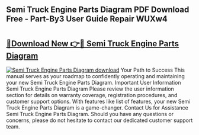 ## Semi Truck Engine Parts Diagram PDF Download Free - Part-By3 User Guide Repair WUXw4

# <h2><a href="http://dfm6jz.blite.top/?on=Semi+Truck+Engine+Parts+Diagram">🔗Download New 👉🔴 Semi Truck Engine Parts Diagram</a></h2>

[![Semi Truck Engine Parts Diagram download](https://i.imgur.com/lujVjoI.png)](http://dfm6jz.blite.top/?on=Semi+Truck+Engine+Parts+Diagram)
Your Path to Success This manual serves as your roadmap to confidently operating and maintaining your new Semi Truck Engine Parts Diagram. Important User Information Semi Truck Engine Parts Diagram Please review the user information section for details on warranty coverage, registration procedures, and customer support options. With features like list of features, your new Semi Truck Engine Parts Diagram is a game-changer. Contact Us for Assistance Semi Truck Engine Parts Diagram. Should you have any questions or concerns, please do not hesitate to contact our dedicated customer support team.
